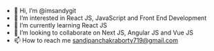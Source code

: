 - 👋 Hi, I’m @imsandygit
- 👀 I’m interested in React JS, JavaScript and Front End Development
- 🌱 I’m currently learning React JS
- 💞️ I’m looking to collaborate on Next JS, Angular JS and Vue JS
- 📫 How to reach me sandipanchakraborty719@gmail.com

<!---
imsandygit/imsandygit is a ✨ special ✨ repository because its `README.md` (this file) appears on your GitHub profile.
You can click the Preview link to take a look at your changes.
--->
